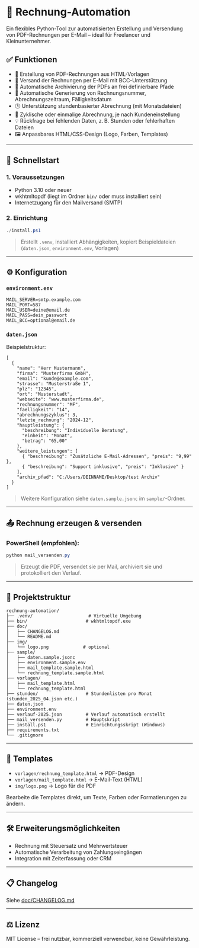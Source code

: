 # 🧾 Rechnung-Automation

Ein flexibles Python-Tool zur automatisierten Erstellung und Versendung von PDF-Rechnungen per E-Mail – ideal für Freelancer und Kleinunternehmer.

## ✅ Funktionen

- 📄 Erstellung von PDF-Rechnungen aus HTML-Vorlagen
- 📧 Versand der Rechnungen per E-Mail mit BCC-Unterstützung
- 📁 Automatische Archivierung der PDFs an frei definierbare Pfade
- 🧠 Automatische Generierung von Rechnungsnummer, Abrechnungszeitraum, Fälligkeitsdatum
- 🕒 Unterstützung stundenbasierter Abrechnung (mit Monatsdateien)
- 🔁 Zyklische oder einmalige Abrechnung, je nach Kundeneinstellung
- 💡 Rückfrage bei fehlenden Daten, z. B. Stunden oder fehlerhaften Dateien
- 🖼 Anpassbares HTML/CSS-Design (Logo, Farben, Templates)

---

## 🚀 Schnellstart

### 1. Voraussetzungen

- Python 3.10 oder neuer
- wkhtmltopdf (liegt im Ordner `bin/` oder muss installiert sein)
- Internetzugang für den Mailversand (SMTP)

### 2. Einrichtung

```powershell
./install.ps1
```

> Erstellt `.venv`, installiert Abhängigkeiten, kopiert Beispieldateien (`daten.json`, `environment.env`, Vorlagen)

---

## ⚙️ Konfiguration

### `environment.env`

```env
MAIL_SERVER=smtp.example.com
MAIL_PORT=587
MAIL_USER=deine@email.de
MAIL_PASS=dein_passwort
MAIL_BCC=optional@email.de
```

### `daten.json`

Beispielstruktur:

```jsonc
[
  {
    "name": "Herr Mustermann",
    "firma": "Musterfirma GmbH",
    "email": "kunde@example.com",
    "strasse": "Musterstraße 1",
    "plz": "12345",
    "ort": "Musterstadt",
    "webseite": "www.musterfirma.de",
    "rechnungsnummer": "MF",
    "faelligkeit": "14",
    "abrechnungszyklus": 3,
    "letzte_rechnung": "2024-12",
    "hauptleistung": {
      "beschreibung": "Individuelle Beratung",
      "einheit": "Monat",
      "betrag": "65,00"
    },
    "weitere_leistungen": [
      { "beschreibung": "Zusätzliche E-Mail-Adressen", "preis": "9,99" },
      { "beschreibung": "Support inklusive", "preis": "Inklusive" }
    ],
    "archiv_pfad": "C:/Users/DEINNAME/Desktop/test Archiv"
  }
]
```

> Weitere Konfiguration siehe `daten.sample.jsonc` im `sample/`-Ordner.

---

## 📤 Rechnung erzeugen & versenden

### PowerShell (empfohlen):

```powershell
python mail_versenden.py
```

> Erzeugt die PDF, versendet sie per Mail, archiviert sie und protokolliert den Verlauf.

---

## 📁 Projektstruktur

```
rechnung-automation/
├── .venv/                     # Virtuelle Umgebung
├── bin/                      # wkhtmltopdf.exe
├── doc/
│   ├── CHANGELOG.md
│   └── README.md
├── img/
│   └── logo.png             # optional
├── sample/
│   ├── daten.sample.jsonc
│   ├── environment.sample.env
│   ├── mail_template.sample.html
│   └── rechnung_template.sample.html
├── vorlagen/
│   ├── mail_template.html
│   └── rechnung_template.html
├── stunden/                  # Stundenlisten pro Monat (stunden_2025_04.json etc.)
├── daten.json
├── environment.env
├── verlauf-2025.json         # Verlauf automatisch erstellt
├── mail_versenden.py         # Hauptskript
├── install.ps1               # Einrichtungsskript (Windows)
├── requirements.txt
└── .gitignore
```

---

## 🧩 Templates

- `vorlagen/rechnung_template.html` → PDF-Design
- `vorlagen/mail_template.html` → E-Mail-Text (HTML)
- `img/logo.png` → Logo für die PDF

Bearbeite die Templates direkt, um Texte, Farben oder Formatierungen zu ändern.

---

## 🛠 Erweiterungsmöglichkeiten

- Rechnung mit Steuersatz und Mehrwertsteuer
- Automatische Verarbeitung von Zahlungseingängen
- Integration mit Zeiterfassung oder CRM

---

## 📋 Changelog

Siehe [doc/CHANGELOG.md](doc/CHANGELOG.md)

---

## ⚖️ Lizenz

MIT License – frei nutzbar, kommerziell verwendbar, keine Gewährleistung.